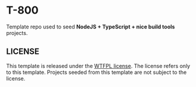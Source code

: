 # T-800

Template repo used to seed **NodeJS + TypeScript + nice build tools** projects.

## LICENSE

This template is released under the [WTFPL license](LICENSE). The license refers only to this template. Projects seeded from this template are not subject to the license.
